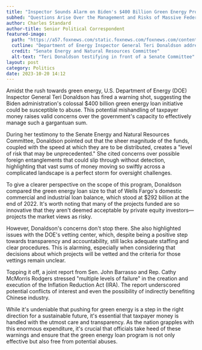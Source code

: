 ```yaml
---
title: "Inspector Sounds Alarm on Biden's $400 Billion Green Energy Program"
subhed: "Questions Arise Over the Management and Risks of Massive Federal Spending"
author: Charles Standard
author-title: Senior Political Correspondent
featured-image: 
  path: "https://a57.foxnews.com/static.foxnews.com/foxnews.com/content/uploads/2023/10/720/405/donaldson-enr-testimony.jpg?ve=1&tl=1"
  cutline: "Department of Energy Inspector General Teri Donaldson addressing the Senate Committee."
  credit: "Senate Energy and Natural Resources Committee"
  alt-text: "Teri Donaldson testifying in front of a Senate Committee"
layout: post
category: Politics
date: 2023-10-20 14:12
---
```


Amidst the rush towards green energy, U.S. Department of Energy (DOE) Inspector General Teri Donaldson has fired a warning shot, suggesting the Biden administration's colossal $400 billion green energy loan initiative could be susceptible to abuse. This potential mishandling of taxpayer money raises valid concerns over the government's capacity to effectively manage such a gargantuan sum.

During her testimony to the Senate Energy and Natural Resources Committee, Donaldson pointed out that the sheer magnitude of the funds, coupled with the speed at which they are to be distributed, creates a "level of risk that may be unprecedented." She cited concerns over possible foreign entanglements that could slip through without detection, highlighting that vast sums of money moving so swiftly across a complicated landscape is a perfect storm for oversight challenges.

To give a clearer perspective on the scope of this program, Donaldson compared the green energy loan size to that of Wells Fargo's domestic commercial and industrial loan balance, which stood at $292 billion at the end of 2022. It's worth noting that many of the projects funded are so innovative that they aren't deemed acceptable by private equity investors—projects the market views as risky.

However, Donaldson's concerns don't stop there. She also highlighted issues with the DOE's vetting center, which, despite being a positive step towards transparency and accountability, still lacks adequate staffing and clear procedures. This is alarming, especially when considering that decisions about which projects will be vetted and the criteria for those vettings remain unclear.

Topping it off, a joint report from Sen. John Barrasso and Rep. Cathy McMorris Rodgers stressed "multiple levels of failure" in the creation and execution of the Inflation Reduction Act (IRA). The report underscored potential conflicts of interest and even the possibility of indirectly benefiting Chinese industry.

While it's undeniable that pushing for green energy is a step in the right direction for a sustainable future, it's essential that taxpayer money is handled with the utmost care and transparency. As the nation grapples with this enormous expenditure, it's crucial that officials take heed of these warnings and ensure that the green energy loan program is not only effective but also free from potential abuses.
